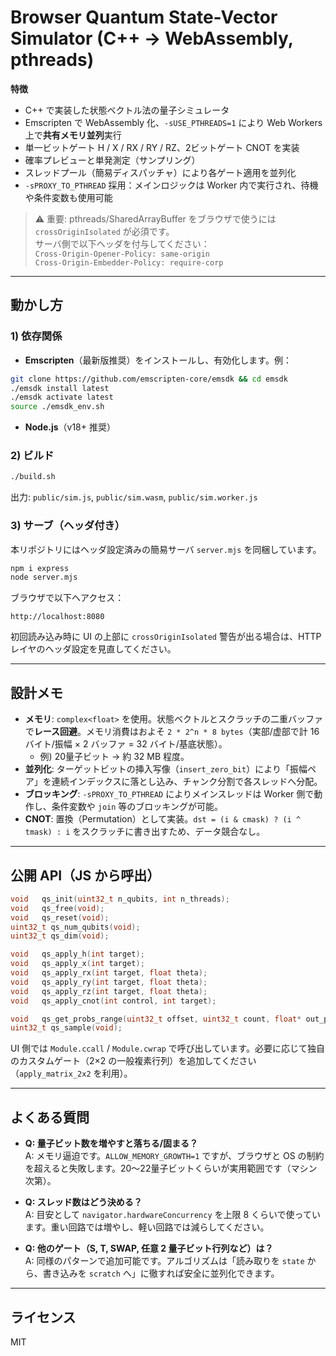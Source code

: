 # Browser Quantum State-Vector Simulator (C++ → WebAssembly, pthreads)

**特徴**

- C++ で実装した状態ベクトル法の量子シミュレータ
- Emscripten で WebAssembly 化、`-sUSE_PTHREADS=1` により Web Workers 上で**共有メモリ並列**実行
- 単一ビットゲート H / X / RX / RY / RZ、2ビットゲート CNOT を実装
- 確率プレビューと単発測定（サンプリング）
- スレッドプール（簡易ディスパッチャ）により各ゲート適用を並列化
- `-sPROXY_TO_PTHREAD` 採用：メインロジックは Worker 内で実行され、待機や条件変数も使用可能

> ⚠️ 重要: pthreads/SharedArrayBuffer をブラウザで使うには `crossOriginIsolated` が必須です。\
> サーバ側で以下ヘッダを付与してください：\
> `Cross-Origin-Opener-Policy: same-origin`\
> `Cross-Origin-Embedder-Policy: require-corp`

---

## 動かし方

### 1) 依存関係

- **Emscripten**（最新版推奨）をインストールし、有効化します。例：

```bash
git clone https://github.com/emscripten-core/emsdk && cd emsdk
./emsdk install latest
./emsdk activate latest
source ./emsdk_env.sh
```

- **Node.js**（v18+ 推奨）

### 2) ビルド

```bash
./build.sh
```

出力: `public/sim.js`, `public/sim.wasm`, `public/sim.worker.js`

### 3) サーブ（ヘッダ付き）

本リポジトリにはヘッダ設定済みの簡易サーバ `server.mjs` を同梱しています。

```bash
npm i express
node server.mjs
```

ブラウザで以下へアクセス：

```
http://localhost:8080
```

初回読み込み時に UI の上部に `crossOriginIsolated` 警告が出る場合は、HTTP レイヤのヘッダ設定を見直してください。

---

## 設計メモ

- **メモリ**: `complex<float>` を使用。状態ベクトルとスクラッチの二重バッファで**レース回避**。メモリ消費はおよそ `2 * 2^n * 8 bytes`（実部/虚部で計 16 バイト/振幅 × 2 バッファ = 32 バイト/基底状態）。
  - 例) 20量子ビット → 約 32 MB 程度。
- **並列化**: ターゲットビットの挿入写像（`insert_zero_bit`）により「振幅ペア」を連続インデックスに落とし込み、チャンク分割で各スレッドへ分配。
- **ブロッキング**: `-sPROXY_TO_PTHREAD` によりメインスレッドは Worker 側で動作し、条件変数や `join` 等のブロッキングが可能。
- **CNOT**: 置換（Permutation）として実装。`dst = (i & cmask) ? (i ^ tmask) : i` をスクラッチに書き出すため、データ競合なし。

---

## 公開 API（JS から呼出）

```c
void   qs_init(uint32_t n_qubits, int n_threads);
void   qs_free(void);
void   qs_reset(void);
uint32_t qs_num_qubits(void);
uint32_t qs_dim(void);

void   qs_apply_h(int target);
void   qs_apply_x(int target);
void   qs_apply_rx(int target, float theta);
void   qs_apply_ry(int target, float theta);
void   qs_apply_rz(int target, float theta);
void   qs_apply_cnot(int control, int target);

void   qs_get_probs_range(uint32_t offset, uint32_t count, float* out_probs);
uint32_t qs_sample(void);
```

UI 側では `Module.ccall` / `Module.cwrap` で呼び出しています。必要に応じて独自のカスタムゲート（2×2 の一般複素行列）を追加してください（`apply_matrix_2x2` を利用）。

---

## よくある質問

- **Q: 量子ビット数を増やすと落ちる/固まる？**  
  A: メモリ逼迫です。`ALLOW_MEMORY_GROWTH=1` ですが、ブラウザと OS の制約を超えると失敗します。20～22量子ビットくらいが実用範囲です（マシン次第）。

- **Q: スレッド数はどう決める？**  
  A: 目安として `navigator.hardwareConcurrency` を上限 8 くらいで使っています。重い回路では増やし、軽い回路では減らしてください。

- **Q: 他のゲート（S, T, SWAP, 任意 2 量子ビット行列など）は？**  
  A: 同様のパターンで追加可能です。アルゴリズムは「読み取りを `state` から、書き込みを `scratch` へ」に徹すれば安全に並列化できます。

---

## ライセンス

MIT
